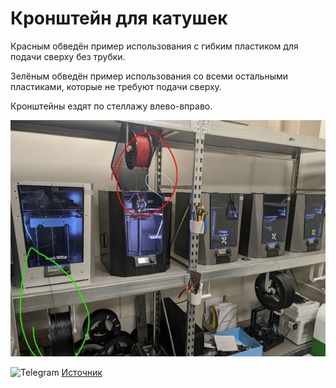 # Кронштейн для катушек

Красным обведён пример использования с гибким пластиком для подачи сверху без трубки.

Зелёным обведён пример использования со всеми остальными пластиками, которые не требуют подачи сверху.

Кронштейны ездят по стеллажу влево-вправо.

![Кронштейн_для_катушки_0](./img/Кронштейн_для_катушки_0.jpg)

<picture><source media="(prefers-color-scheme: dark)" srcset="https://cdn.simpleicons.org/telegram/white"> <source media="(prefers-color-scheme: light)" srcset="https://cdn.simpleicons.org/telegram/black"> <img src="https://cdn.simpleicons.org/telegram/.svg" alt="Telegram" alight=left height="20" width="20"></picture> [Источник](https://t.me/Picaso3dUnofficial/211491)